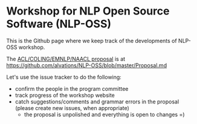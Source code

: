 # Workshop for NLP Open Source Software (NLP-OSS)

This is the Github page where we keep track of the developments of NLP-OSS workshop. 

The [ACL/COLING/EMNLP/NAACL proposal](https://www.aclweb.org/portal/content/first-joint-call-workshop-proposals-aclcolingemnlpnaacl-2018) is at https://github.com/alvations/NLP-OSS/blob/master/Proposal.md

Let's use the issue tracker to do the following:

 - confirm the people in the program committee
 - track progress of the workshop website
 - catch suggestions/comments and grammar errors in the proposal (please create new issues, when appropriate)
   - the proposal is unpolished and everything is open to changes =)
 
